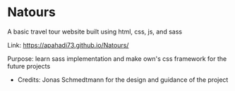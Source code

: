 # Natours
A basic travel tour website built using html, css, js, and sass

Link: https://apahadi73.github.io/Natours/

Purpose: learn sass implementation and make own's css framework for the future projects

* Credits: Jonas Schmedtmann for the design and guidance of the project

